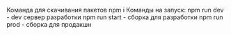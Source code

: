 Команда для скачивания пакетов
npm i
Команды на запуск:
npm run dev - dev сервер разработки
npm run start - сборка для разработки
npm run prod - сборка для продакшн
